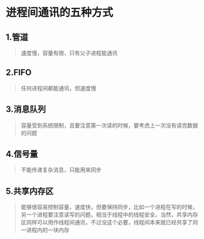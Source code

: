 # 进程间通讯的五种方式

## 1.管道
> 速度慢，容量有限，只有父子进程能通讯

## 2.FIFO
> 任何进程间都能通讯，但速度慢

## 3.消息队列
> 容量受到系统限制，且要注意第一次读的时候，要考虑上一次没有读完数据的问题

## 4.信号量
> 不能传递复杂消息，只能用来同步

## 5.共享内存区
> 能够很容易控制容量，速度快，但要保持同步，比如一个进程在写的时候，另一个进程要注意读写的问题，相当于线程中的线程安全，当然，共享内存区同样可以用作线程间通讯，不过没这个必要，线程间本来就已经共享了同一进程内的一块内存
